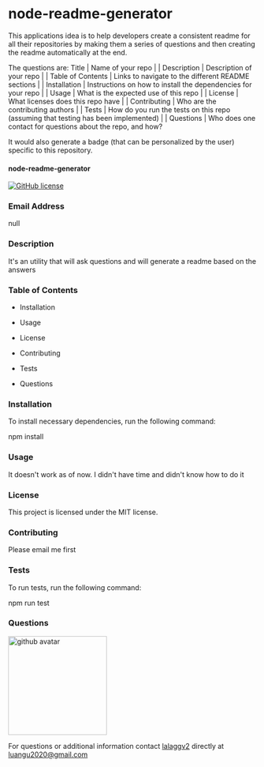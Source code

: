 # node-readme-generator

This applications idea is to help developers create a consistent readme for all their repositories by making them a series of questions and then creating the readme automatically at the end.

The questions are:
Title | Name of your repo |
| Description | Description of your repo |
| Table of Contents | Links to navigate to the different README sections |
| Installation | Instructions on how to install the dependencies for your repo |
| Usage | What is the expected use of this repo |
| License | What licenses does this repo have |
| Contributing | Who are the contributing authors |
| Tests | How do you run the tests on this repo (assuming that testing has been implemented) |
| Questions | Who does one contact for questions about the repo, and how?

It would also generate a badge (that can be personalized by the user) specific to this repository.

#### node-readme-generator

[![GitHub license](https://img.shields.io/badge/license-MIT-blue.svg)](https://github.com/lalaggv2/node-readme-generator)

### Email Address

null

### Description

It's an utility that will ask questions and will generate a readme based on the answers

### Table of Contents

- Installation

- Usage

- License

- Contributing

- Tests

- Questions

### Installation

To install necessary dependencies, run the following command:

npm install

### Usage

It doesn't work as of now. I didn't have time and didn't know how to do it

### License

This project is licensed under the MIT license.

### Contributing

Please email me first

### Tests

To run tests, run the following command:

npm run test

### Questions

<img src="https://avatars0.githubusercontent.com/u/6589798?v=4" alt="github avatar" width=200px/>

For questions or additional information contact [lalaggv2](https://api.github.com/users/lalaggv2) directly at luangu2020@gmail.com
